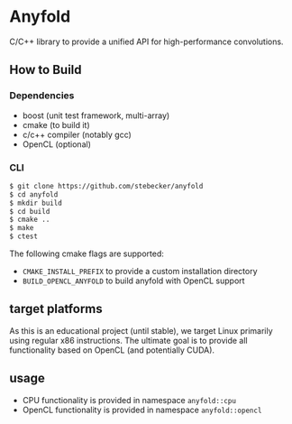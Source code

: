 # Anyfold

C/C++ library to provide a unified API for high-performance convolutions.

## How to Build

### Dependencies

* boost (unit test framework, multi-array)
* cmake (to build it)
* c/c++ compiler (notably gcc)
* OpenCL (optional)

### CLI

```bash
$ git clone https://github.com/stebecker/anyfold
$ cd anyfold
$ mkdir build
$ cd build
$ cmake ..
$ make
$ ctest
```

The following cmake flags are supported:
* ```CMAKE_INSTALL_PREFIX``` to provide a custom installation directory
* ```BUILD_OPENCL_ANYFOLD``` to build anyfold with OpenCL support

## target platforms

As this is an educational project (until stable), we target Linux primarily using regular x86 instructions. The ultimate goal is to provide all functionality based on OpenCL (and potentially CUDA).

## usage

* CPU functionality is provided in namespace ```anyfold::cpu```
* OpenCL functionality is provided in namespace ```anyfold::opencl```
